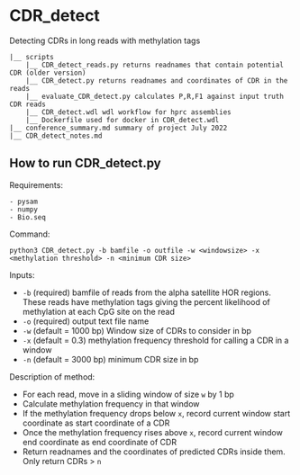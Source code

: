 # CDR_detect
Detecting CDRs in long reads with methylation tags

```
|__ scripts
    |__ CDR_detect_reads.py returns readnames that contain potential CDR (older version)
    |__ CDR_detect.py returns readnames and coordinates of CDR in the reads
    |__ evaluate_CDR_detect.py calculates P,R,F1 against input truth CDR reads
    |__ CDR_detect.wdl wdl workflow for hprc assemblies
    |__ Dockerfile used for docker in CDR_detect.wdl
|__ conference_summary.md summary of project July 2022
|__ CDR_detect_notes.md 
```

## How to run CDR_detect.py

Requirements:
```
- pysam
- numpy
- Bio.seq
```

Command:
```
python3 CDR_detect.py -b bamfile -o outfile -w <windowsize> -x <methylation threshold> -n <minimum CDR size>
```

Inputs:
- `-b` (required) bamfile of reads from the alpha satellite HOR regions. These reads have methylation tags giving the percent likelihood of methylation at each CpG site on the read
- `-o` (required) output text file name
- `-w` (default = 1000 bp) Window size of CDRs to consider in bp
- `-x` (default = 0.3) methylation frequency threshold for calling a CDR in a window
- `-n` (default = 3000 bp) minimum CDR size in bp


Description of method:

- For each read, move in a sliding window of size `w` by 1 bp
- Calculate methylation frequency in that window
- If the methylation frequency drops below `x`, record current window start coordinate as start coordinate of a CDR
- Once the methylation frequency rises above `x`, record current window end coordinate as end coordinate of CDR
- Return readnames and the coordinates of predicted CDRs inside them. Only return CDRs > `n`
